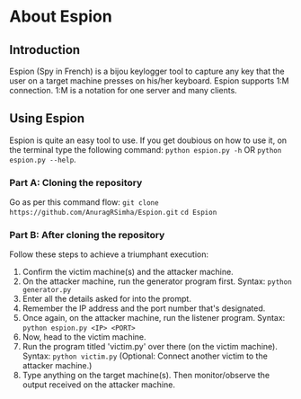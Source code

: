 # About Espion
## Introduction
Espion (Spy in French) is a bijou keylogger tool to capture any key that the user on a target machine presses on his/her keyboard. Espion supports 1:M connection. 1:M is a notation for one server and many clients.
## Using Espion
Espion is quite an easy tool to use. If you get doubious on how to use it, on the terminal type the following command:
`python espion.py -h` OR `python espion.py --help`.
### Part A: Cloning the repository
Go as per this command flow:
`git clone https://github.com/AnuragRSimha/Espion.git`
`cd Espion`
### Part B: After cloning the repository
Follow these steps to achieve a triumphant execution:
1. Confirm the victim machine(s) and the attacker machine.
2. On the attacker machine, run the generator program first.
	      Syntax: `python generator.py`
3. Enter all the details asked for into the prompt.
4. Remember the IP address and the port number that's designated.
5. Once again, on the attacker machine, run the listener program.
	      Syntax: `python espion.py <IP> <PORT>`
6. Now, head to the victim machine.
7. Run the program titled 'victim.py' over there (on the victim machine).
	      Syntax: `python victim.py`
(Optional: Connect another victim to the attacker machine.)
8. Type anything on the target machine(s). Then monitor/observe the output received on the attacker machine.
